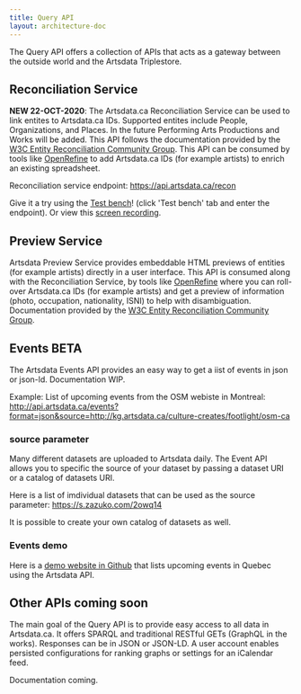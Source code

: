 ```yaml
---
title: Query API
layout: architecture-doc
---
```


The Query API offers a collection of APIs that acts as a gateway between the outside world and the Artsdata Triplestore.

## Reconciliation Service

**NEW 22-OCT-2020**: The Artsdata.ca Reconciliation Service can be used to link entites to Artsdata.ca IDs. Supported entites include People, Organizations, and Places. In the future Performing Arts Productions and Works will be added. This API follows the documentation provided by the [W3C Entity Reconciliation Community Group](https://reconciliation-api.github.io/specs/latest/). This API can be consumed by tools like [OpenRefine](https://openrefine.org) to add Artsdata.ca IDs (for example artists) to enrich an existing spreadsheet.

Reconciliation service endpoint: https://api.artsdata.ca/recon

Give it a try using the [Test bench](https://reconciliation-api.github.io/testbench/)! (click 'Test bench' tab and enter the endpoint). Or view this [screen recording](https://youtu.be/VkOncek9iuY).

## Preview Service

Artsdata Preview Service provides embeddable HTML previews of entities (for example artists) directly in a user interface. This API is consumed along with the Reconciliation Service, by tools like [OpenRefine](https://openrefine.org) where you can roll-over Artsdata.ca IDs (for example artists) and get a preview of information (photo, occupation, nationality, ISNI) to help with disambiguation. Documentation provided by the [W3C Entity Reconciliation Community Group](https://reconciliation-api.github.io/specs/latest/).


## Events BETA

The Artsdata Events API provides an easy way to get a iist of events in json or json-ld. Documentation WIP.

Example: List of upcoming events from the OSM webiste in Montreal: http://api.artsdata.ca/events?format=json&source=http://kg.artsdata.ca/culture-creates/footlight/osm-ca

### source parameter
Many different datasets are uploaded to Artsdata daily. The Event API allows you to specific the source of your dataset by passing a dataset URI or a catalog of datasets URI.

Here is a list of imdividual datasets that can be used as the source parameter: https://s.zazuko.com/2owq14

It is possible to create your own catalog of datasets as well.

### Events demo

Here is a [demo website in Github](https://github.com/culturecreates/artsdata-demo-upcoming-events-api) that lists upcoming events in Quebec using the Artsdata API.


## Other APIs coming soon
The main goal of the Query API is to provide easy access to all data in Artsdata.ca. It offers SPARQL and traditional RESTful GETs (GraphQL in the works).
Responses can be in JSON or JSON-LD.  A user account enables persisted configurations for ranking graphs or settings for an iCalendar feed. 

Documentation coming.
